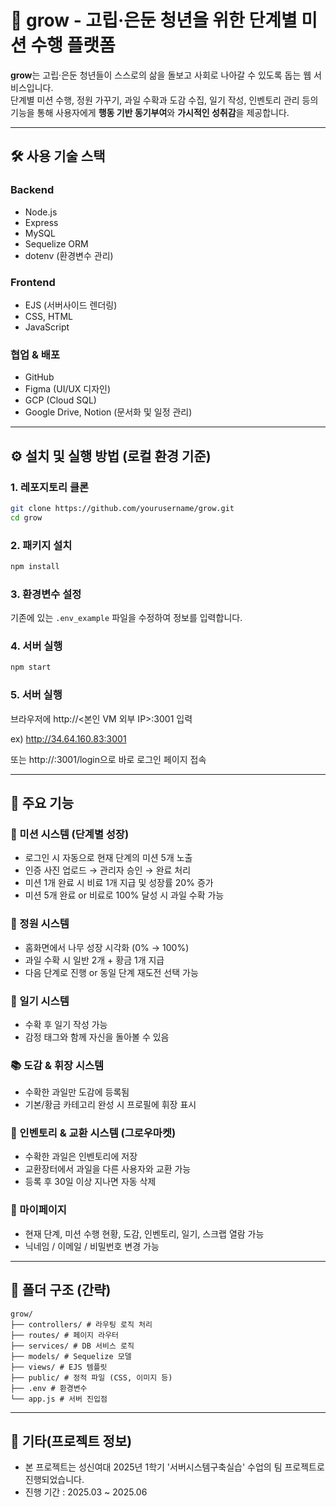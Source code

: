 # 🌱 grow - 고립·은둔 청년을 위한 단계별 미션 수행 플랫폼

**grow**는 고립·은둔 청년들이 스스로의 삶을 돌보고 사회로 나아갈 수 있도록 돕는 웹 서비스입니다.  
단계별 미션 수행, 정원 가꾸기, 과일 수확과 도감 수집, 일기 작성, 인벤토리 관리 등의 기능을 통해 사용자에게 **행동 기반 동기부여**와 **가시적인 성취감**을 제공합니다.

---

## 🛠️ 사용 기술 스택

### Backend
- Node.js
- Express
- MySQL
- Sequelize ORM
- dotenv (환경변수 관리)

### Frontend
- EJS (서버사이드 렌더링)
- CSS, HTML
- JavaScript

### 협업 & 배포
- GitHub
- Figma (UI/UX 디자인)
- GCP (Cloud SQL)
- Google Drive, Notion (문서화 및 일정 관리)

---

## ⚙️ 설치 및 실행 방법 (로컬 환경 기준)

### 1. 레포지토리 클론

```bash
git clone https://github.com/yourusername/grow.git
cd grow
````

### 2. 패키지 설치

```bash
npm install
```

### 3. 환경변수 설정

기존에 있는 `.env_example` 파일을 수정하여 정보를 입력합니다.

### 4. 서버 실행

```bash
npm start
```

### 5. 서버 실행

브라우저에 http://<본인 VM 외부 IP>:3001 입력

ex) http://34.64.160.83:3001

또는 http://<IP>:3001/login으로 바로 로그인 페이지 접속

---

## 🧩 주요 기능

### 🌿 미션 시스템 (단계별 성장)
- 로그인 시 자동으로 현재 단계의 미션 5개 노출
- 인증 사진 업로드 → 관리자 승인 → 완료 처리
- 미션 1개 완료 시 비료 1개 지급 및 성장률 20% 증가
- 미션 5개 완료 or 비료로 100% 달성 시 과일 수확 가능

### 🍎 정원 시스템
- 홈화면에서 나무 성장 시각화 (0% → 100%)
- 과일 수확 시 일반 2개 + 황금 1개 지급
- 다음 단계로 진행 or 동일 단계 재도전 선택 가능

### 📒 일기 시스템
- 수확 후 일기 작성 가능
- 감정 태그와 함께 자신을 돌아볼 수 있음

### 📚 도감 & 휘장 시스템
- 수확한 과일만 도감에 등록됨
- 기본/황금 카테고리 완성 시 프로필에 휘장 표시

### 🧺 인벤토리 & 교환 시스템 (그로우마켓)
- 수확한 과일은 인벤토리에 저장
- 교환장터에서 과일을 다른 사용자와 교환 가능
- 등록 후 30일 이상 지나면 자동 삭제

### 🧑 마이페이지
- 현재 단계, 미션 수행 현황, 도감, 인벤토리, 일기, 스크랩 열람 가능
- 닉네임 / 이메일 / 비밀번호 변경 가능

---

## 📂 폴더 구조 (간략)

```
grow/
├── controllers/ # 라우팅 로직 처리
├── routes/ # 페이지 라우터
├── services/ # DB 서비스 로직
├── models/ # Sequelize 모델
├── views/ # EJS 템플릿
├── public/ # 정적 파일 (CSS, 이미지 등)
├── .env # 환경변수
└── app.js # 서버 진입점
```

---

## 📌 기타(프로젝트 정보)

* 본 프로젝트는 성신여대 2025년 1학기 '서버시스템구축실습' 수업의 팀 프로젝트로 진행되었습니다.
* 진행 기간 : 2025.03 ~ 2025.06
